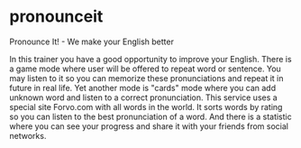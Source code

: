 # pronounceit
Pronounce It! - We make your English better

In this trainer you have a good opportunity to improve your English.
There is a game mode where user will be offered to repeat word or sentence. You may listen to it so you can memorize these pronunciations and repeat it in future in real life.
Yet another mode is "cards" mode where you can add unknown word and listen to a correct pronunciation. This service uses a special site Forvo.com with all words in the world. It sorts words by rating so you can listen to the best pronunciation of a word.
And there is a statistic where you can see your progress and share it with your friends from social networks.